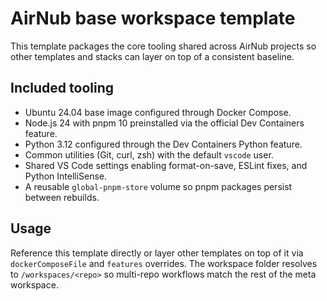 # AirNub base workspace template

This template packages the core tooling shared across AirNub projects so other templates and stacks can layer on top of a consistent baseline.

## Included tooling

- Ubuntu 24.04 base image configured through Docker Compose.
- Node.js 24 with pnpm 10 preinstalled via the official Dev Containers feature.
- Python 3.12 configured through the Dev Containers Python feature.
- Common utilities (Git, curl, zsh) with the default `vscode` user.
- Shared VS Code settings enabling format-on-save, ESLint fixes, and Python IntelliSense.
- A reusable `global-pnpm-store` volume so pnpm packages persist between rebuilds.

## Usage

Reference this template directly or layer other templates on top of it via `dockerComposeFile` and `features` overrides. The workspace folder resolves to `/workspaces/<repo>` so multi-repo workflows match the rest of the meta workspace.
